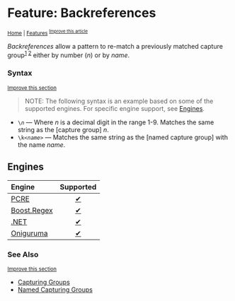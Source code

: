 # Feature: Backreferences
<sup>[Home](../index.md) \| [Features](../features)
<sup>[Improve this article](https://github.com/rbuckton/regexp-features/edit/main/src/features/groups-and-backtracking/backreferences.md)</sup>

<!--
'Backreferences' sources:
  - [](../../src/features/groups-and-backtracking/backreferences.md)
-->


<!--
'name' sources:
  - [](../../src/features/groups-and-backtracking/backreferences.md)
-->


<!--
'description' sources:
  - [](../../src/features/groups-and-backtracking/backreferences.md)
-->

<dfn>Backreferences</dfn> allow a pattern to re-match a previously matched capture group<sup>[1][Capturing Groups] [2][Named Capturing Groups]</sup> either by number (_n_) or by _name_.

### Syntax
<sup>[Improve this section](https://github.com/rbuckton/regexp-features/edit/main/src/features/groups-and-backtracking/backreferences.md)</sup>

<!--
'syntax' sources:
  - [](../../src/features/groups-and-backtracking/backreferences.md)
-->


> NOTE: The following syntax is an example based on some of the supported engines. For specific engine support, see [Engines](#engines).

- <code>\\<em>n</em></code> &mdash; Where *n* is a decimal digit in the range 1-9. Matches the same string as the [capture group] *n*.
- <code>\\k\<<em>name</em>\></code> &mdash; Matches the same string as the [named capture group] with the name *name*.

## Engines

| Engine | Supported |
|:-------|:---------:|
| [PCRE](../engines/pcre.md) | [✔](engines/pcre.md#feature-backreferences) |
| [Boost.Regex](../engines/boost.regex.md) | [✔](engines/boost.regex.md#feature-backreferences) |
| [.NET](../engines/dotnet.md) | [✔](engines/dotnet.md#feature-backreferences) |
| [Oniguruma](../engines/oniguruma.md) | [✔](engines/oniguruma.md#feature-backreferences) |

### See Also

<sup>[Improve this section](https://github.com/rbuckton/regexp-features/edit/main/src/features/groups-and-backtracking/backreferences.md)</sup>

<!--
'see_also' sources:
  - [](../../src/features/groups-and-backtracking/backreferences.md)
-->

- [Capturing Groups]
- [Named Capturing Groups]

[Anchors]: ./anchors.md
[Buffer Boundaries]: ./buffer-boundaries.md
[Word Boundaries]: ./word-boundaries.md
[Text Segment Boundaries]: ./text-segment-boundaries.md
[Continuation Escape]: ./continuation-escape.md
[Alternatives]: ./alternatives.md
[Wildcard]: ./wildcard.md
[Character Classes]: ./character-classes.md
[Posix Character Classes]: ./posix-character-classes.md
[Negated Posix Character Classes]: ./negated-posix-character-classes.md
[Collating Elements]: ./collating-elements.md
[Equivalence Classes]: ./equivalence-classes.md
[Character Class Escapes]: ./character-class-escapes.md
[Line Endings Escape]: ./line-endings-escape.md
[Character Property Escapes]: ./character-property-escapes.md
[Character Class Nested Set]: ./character-class-nested-set.md
[Character Class Intersection]: ./character-class-intersection.md
[Character Class Subtraction]: ./character-class-subtraction.md
[Quoted Characters]: ./quoted-characters.md
[Quantifiers]: ./quantifiers.md
[Lazy Quantifiers]: ./lazy-quantifiers.md
[Possessive Quantifiers]: ./possessive-quantifiers.md
[Capturing Groups]: ./capturing-groups.md
[Named Capturing Groups]: ./named-capturing-groups.md
[Non-Capturing Groups]: ./non-capturing-groups.md
[Backreferences]: ./backreferences.md
[Comments]: ./comments.md
[Line Comments]: ./line-comments.md
[Modifiers]: ./modifiers.md
[Branch Reset]: ./branch-reset.md
[Lookahead]: ./lookahead.md
[Lookbehind]: ./lookbehind.md
[Non-Backtracking Expressions]: ./non-backtracking-expressions.md
[Recursion]: ./recursion.md
[Conditional Expressions]: ./conditional-expressions.md
[Subroutines]: ./subroutines.md
[Callouts]: ./callouts.md
[Flags]: ./flags.md

[article:Anchors]: ./anchors.md
[article:Buffer Boundaries]: ./buffer-boundaries.md
[article:Word Boundaries]: ./word-boundaries.md
[article:Text Segment Boundaries]: ./text-segment-boundaries.md
[article:Continuation Escape]: ./continuation-escape.md
[article:Alternatives]: ./alternatives.md
[article:Wildcard]: ./wildcard.md
[article:Character Classes]: ./character-classes.md
[article:Posix Character Classes]: ./posix-character-classes.md
[article:Negated Posix Character Classes]: ./negated-posix-character-classes.md
[article:Collating Elements]: ./collating-elements.md
[article:Equivalence Classes]: ./equivalence-classes.md
[article:Character Class Escapes]: ./character-class-escapes.md
[article:Line Endings Escape]: ./line-endings-escape.md
[article:Character Property Escapes]: ./character-property-escapes.md
[article:Character Class Nested Set]: ./character-class-nested-set.md
[article:Character Class Intersection]: ./character-class-intersection.md
[article:Character Class Subtraction]: ./character-class-subtraction.md
[article:Quoted Characters]: ./quoted-characters.md
[article:Quantifiers]: ./quantifiers.md
[article:Lazy Quantifiers]: ./lazy-quantifiers.md
[article:Possessive Quantifiers]: ./possessive-quantifiers.md
[article:Capturing Groups]: ./capturing-groups.md
[article:Named Capturing Groups]: ./named-capturing-groups.md
[article:Non-Capturing Groups]: ./non-capturing-groups.md
[article:Backreferences]: ./backreferences.md
[article:Comments]: ./comments.md
[article:Line Comments]: ./line-comments.md
[article:Modifiers]: ./modifiers.md
[article:Branch Reset]: ./branch-reset.md
[article:Lookahead]: ./lookahead.md
[article:Lookbehind]: ./lookbehind.md
[article:Non-Backtracking Expressions]: ./non-backtracking-expressions.md
[article:Recursion]: ./recursion.md
[article:Conditional Expressions]: ./conditional-expressions.md
[article:Subroutines]: ./subroutines.md
[article:Callouts]: ./callouts.md
[article:Flags]: ./flags.md